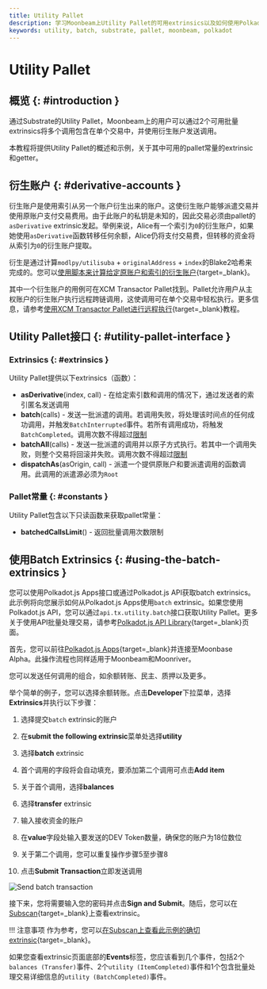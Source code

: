 ```yaml
---
title: Utility Pallet
description: 学习Moonbeam上Utility Pallet的可用extrinsics以及如何使用Polkadot.js Apps和Polkadot.js API与其交互。
keywords: utility, batch, substrate, pallet, moonbeam, polkadot
---
```


# Utility Pallet

## 概览 {: #introduction }

通过Substrate的Utility Pallet，Moonbeam上的用户可以通过2个可用批量extrinsics将多个调用包含在单个交易中，并使用衍生账户发送调用。

本教程将提供Utility Pallet的概述和示例，关于其中可用的pallet常量的extrinsic和getter。

## 衍生账户 {: #derivative-accounts }

衍生账户是使用索引从另一个账户衍生出来的账户。这使衍生账户能够派遣交易并使用原账户支付交易费用。由于此账户的私钥是未知的，因此交易必须由pallet的`asDerivative` extrinsic发起。举例来说，Alice有一个索引为`0`的衍生账户，如果她使用`asDerivative`函数转移任何余额，Alice仍将支付交易费，但转移的资金将从索引为`0`的衍生账户提取。

衍生是通过计算`modlpy/utilisuba` + `originalAddress` + `index`的Blake2哈希来完成的。您可以[使用脚本来计算给定原账户和索引的衍生账户](https://github.com/albertov19/PolkaTools/blob/main/calculateDerivedAddress.ts){target=\_blank}。

其中一个衍生账户的用例可在XCM Transactor Pallet找到。Pallet允许用户从主权账户的衍生账户执行远程跨链调用，这使调用可在单个交易中轻松执行。更多信息，请参考[使用XCM Transactor Pallet进行远程执行](/builders/interoperability/xcm/xcm-transactor/){target=\_blank}教程。

## Utility Pallet接口 {: #utility-pallet-interface }

### Extrinsics {: #extrinsics }

Utility Pallet提供以下extrinsics（函数）：

- **asDerivative**(index, call) - 在给定索引数和调用的情况下，通过发送者的索引匿名发送调用
- **batch**(calls) - 发送一批派遣的调用。若调用失败，将处理该时间点的任何成功调用，并触发`BatchInterrupted`事件。若所有调用成功，将触发`BatchCompleted`。调用次数不得超过[限制](#constants)
- **batchAll**(calls) - 发送一批派遣的调用并以原子方式执行。若其中一个调用失败，则整个交易将回滚并失败。调用次数不得超过[限制](#constants)
- **dispatchAs**(asOrigin, call) - 派遣一个提供原账户和要派遣调用的函数调用。此调用的派遣源必须为`Root`

### Pallet常量 {: #constants }

Utility Pallet包含以下只读函数来获取pallet常量：

- **batchedCallsLimit**() - 返回批量调用次数限制

## 使用Batch Extrinsics  {: #using-the-batch-extrinsics }

您可以使用Polkadot.js Apps接口或通过Polkadot.js API获取batch extrinsics。此示例将向您展示如何从Polkadot.js Apps使用`batch` extrinsic。如果您使用Polkadot.js API，您可以通过`api.tx.utility.batch`接口获取Utility Pallet。更多关于使用API批量处理交易，请参考[Polkadot.js API Library](/builders/build/substrate-api/polkadot-js-api/#batching-transactions){target=\_blank}页面。

首先，您可以前往[Polkadot.js Apps](https://polkadot.js.org/apps/?rpc=wss://wss.api.moonbase.moonbeam.network#/extrinsics){target=\_blank}并连接至Moonbase Alpha。此操作流程也同样适用于Moonbeam和Moonriver。

您可以发送任何调用的组合，如余额转账、民主、质押以及更多。

举个简单的例子，您可以选择余额转账。点击**Developer**下拉菜单，选择**Extrinsics**并执行以下步骤：

1. 选择提交`batch` extrinsic的账户

2. 在**submit the following extrinsic**菜单处选择**utility**

3. 选择**batch** extrinsic

4. 首个调用的字段将会自动填充，要添加第二个调用可点击**Add item**

5. 关于首个调用，选择**balances**

6. 选择**transfer** extrinsic

7. 输入接收资金的账户

8. 在**value**字段处输入要发送的DEV Token数量，确保您的账户为18位数位

9. 关于第二个调用，您可以重复操作步骤5至步骤8

10. 点击**Submit Transaction**立即发送调用

![Send batch transaction](/images/builders/pallets-precompiles/pallets/utility/utility-1.png)

接下来，您将需要输入您的密码并点击**Sign and Submit**。随后，您可以在[Subscan](https://moonbase.subscan.io/){target=\_blank}上查看extrinsic。

!!! 注意事项
    作为参考，您可以[在Subscan上查看此示例的确切extrinsic](https://moonbase.subscan.io/extrinsic/2561364-6){target=\_blank}。

如果您查看extrinsic页面底部的**Events**标签，您应该看到几个事件，包括2个`balances (Transfer)`事件、2个`utility (ItemCompleted)`事件和1个包含批量处理交易详细信息的`utility (BatchCompleted)`事件。
